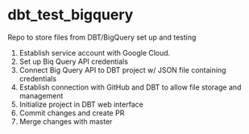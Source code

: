 # dbt_test_bigquery
Repo to store files from DBT/BigQuery set up and testing

1. Establish service account with Google Cloud.
2. Set up Biq Query API credentials
3. Connect Big Query API to DBT project w/ JSON file containing credentials
4. Establish connection with GitHub and DBT to allow file storage and management
5. Initialize project in DBT web interface
6. Commit changes and create PR
7. Merge changes with master
